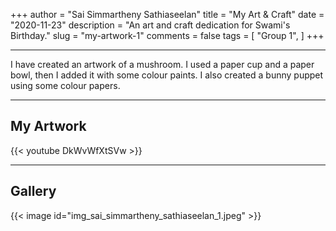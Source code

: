 +++
author = "Sai Simmartheny Sathiaseelan"
title = "My Art & Craft"
date = "2020-11-23"
description = "An art and craft dedication for Swami's Birthday."
slug = "my-artwork-1"
comments = false
tags = [
    "Group 1",
]
+++

---

I have created an artwork of a mushroom. I used a paper cup and a paper bowl, then I added it with some colour paints. I also created a bunny puppet using some colour papers.

---

## My Artwork

{{< youtube DkWvWfXtSVw >}}

---

## Gallery

{{< image id="img_sai_simmartheny_sathiaseelan_1.jpeg" >}}

<br>